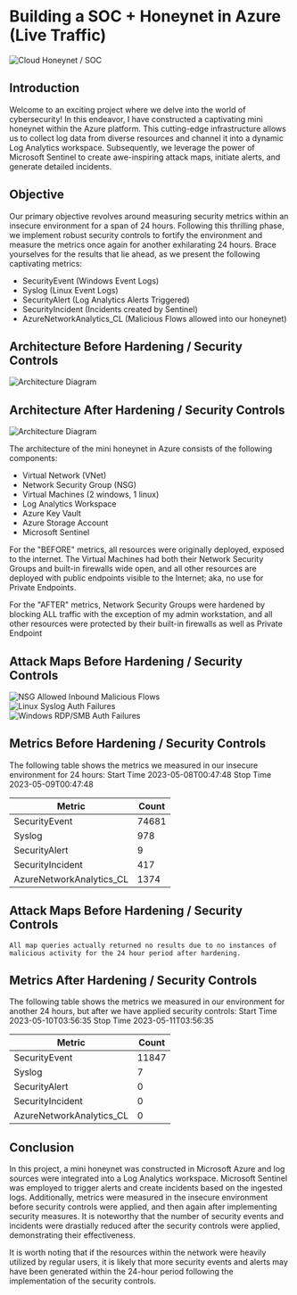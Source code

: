 # Building a SOC + Honeynet in Azure (Live Traffic)
![Cloud Honeynet / SOC](https://i.imgur.com/ZWxe03e.jpg)

## Introduction

Welcome to an exciting project where we delve into the world of cybersecurity! In this endeavor, I have constructed a captivating mini honeynet within the Azure platform. This cutting-edge infrastructure allows us to collect log data from diverse resources and channel it into a dynamic Log Analytics workspace. Subsequently, we leverage the power of Microsoft Sentinel to create awe-inspiring attack maps, initiate alerts, and generate detailed incidents.

## Objective

Our primary objective revolves around measuring security metrics within an insecure environment for a span of 24 hours. Following this thrilling phase, we implement robust security controls to fortify the environment and measure the metrics once again for another exhilarating 24 hours. Brace yourselves for the results that lie ahead, as we present the following captivating metrics:

- SecurityEvent (Windows Event Logs)
- Syslog (Linux Event Logs)
- SecurityAlert (Log Analytics Alerts Triggered)
- SecurityIncident (Incidents created by Sentinel)
- AzureNetworkAnalytics_CL (Malicious Flows allowed into our honeynet)

## Architecture Before Hardening / Security Controls
![Architecture Diagram](https://i.imgur.com/aBDwnKb.jpg)

## Architecture After Hardening / Security Controls
![Architecture Diagram](https://i.imgur.com/YQNa9Pp.jpg)

The architecture of the mini honeynet in Azure consists of the following components:

- Virtual Network (VNet)
- Network Security Group (NSG)
- Virtual Machines (2 windows, 1 linux)
- Log Analytics Workspace
- Azure Key Vault
- Azure Storage Account
- Microsoft Sentinel

For the "BEFORE" metrics, all resources were originally deployed, exposed to the internet. The Virtual Machines had both their Network Security Groups and built-in firewalls wide open, and all other resources are deployed with public endpoints visible to the Internet; aka, no use for Private Endpoints.

For the "AFTER" metrics, Network Security Groups were hardened by blocking ALL traffic with the exception of my admin workstation, and all other resources were protected by their built-in firewalls as well as Private Endpoint

## Attack Maps Before Hardening / Security Controls
![NSG Allowed Inbound Malicious Flows](https://i.imgur.com/1qvswSX.png)<br>
![Linux Syslog Auth Failures](https://i.imgur.com/G1YgZt6.png)<br>
![Windows RDP/SMB Auth Failures](https://i.imgur.com/ESr9Dlv.png)<br>

## Metrics Before Hardening / Security Controls

The following table shows the metrics we measured in our insecure environment for 24 hours:
Start Time 2023-05-08T00:47:48
Stop Time 2023-05-09T00:47:48

| Metric                   | Count
| ------------------------ | -----
| SecurityEvent            | 74681
| Syslog                   | 978
| SecurityAlert            | 9
| SecurityIncident         | 417
| AzureNetworkAnalytics_CL | 1374

## Attack Maps Before Hardening / Security Controls

```All map queries actually returned no results due to no instances of malicious activity for the 24 hour period after hardening.```

## Metrics After Hardening / Security Controls

The following table shows the metrics we measured in our environment for another 24 hours, but after we have applied security controls:
Start Time 2023-05-10T03:56:35
Stop Time	2023-05-11T03:56:35

| Metric                   | Count
| ------------------------ | -----
| SecurityEvent            | 11847
| Syslog                   | 7
| SecurityAlert            | 0
| SecurityIncident         | 0
| AzureNetworkAnalytics_CL | 0

## Conclusion

In this project, a mini honeynet was constructed in Microsoft Azure and log sources were integrated into a Log Analytics workspace. Microsoft Sentinel was employed to trigger alerts and create incidents based on the ingested logs. Additionally, metrics were measured in the insecure environment before security controls were applied, and then again after implementing security measures. It is noteworthy that the number of security events and incidents were drastially reduced after the security controls were applied, demonstrating their effectiveness.

It is worth noting that if the resources within the network were heavily utilized by regular users, it is likely that more security events and alerts may have been generated within the 24-hour period following the implementation of the security controls.
